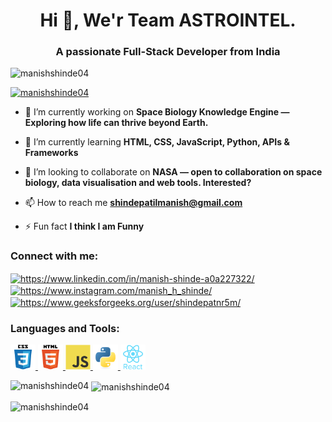 <h1 align="center">Hi 👋, We'r Team ASTROINTEL.</h1>
<h3 align="center">A passionate Full-Stack Developer from India</h3>

<p align="left"> <img src="https://komarev.com/ghpvc/?username=manishshinde04&label=Profile%20views&color=0e75b6&style=flat" alt="manishshinde04" /> </p>

<p align="left"> <a href="https://github.com/ryo-ma/github-profile-trophy"><img src="https://github-profile-trophy.vercel.app/?username=manishshinde04" alt="manishshinde04" /></a> </p>

- 🔭 I’m currently working on **Space Biology Knowledge Engine — Exploring how life can thrive beyond Earth.**

- 🌱 I’m currently learning **HTML, CSS, JavaScript, Python, APIs & Frameworks**

- 👯 I’m looking to collaborate on **NASA — open to collaboration on space biology, data visualisation and web tools. Interested?**

- 📫 How to reach me **shindepatilmanish@gmail.com**

- ⚡ Fun fact **I think I am Funny**

<h3 align="left">Connect with me:</h3>
<p align="left">
<a href="https://linkedin.com/in/https://www.linkedin.com/in/manish-shinde-a0a227322/" target="blank"><img align="center" src="https://raw.githubusercontent.com/rahuldkjain/github-profile-readme-generator/master/src/images/icons/Social/linked-in-alt.svg" alt="https://www.linkedin.com/in/manish-shinde-a0a227322/" height="30" width="40" /></a>
<a href="https://instagram.com/https://www.instagram.com/manish_h_shinde/" target="blank"><img align="center" src="https://raw.githubusercontent.com/rahuldkjain/github-profile-readme-generator/master/src/images/icons/Social/instagram.svg" alt="https://www.instagram.com/manish_h_shinde/" height="30" width="40" /></a>
<a href="https://auth.geeksforgeeks.org/user/https://www.geeksforgeeks.org/user/shindepatnr5m/" target="blank"><img align="center" src="https://raw.githubusercontent.com/rahuldkjain/github-profile-readme-generator/master/src/images/icons/Social/geeks-for-geeks.svg" alt="https://www.geeksforgeeks.org/user/shindepatnr5m/" height="30" width="40" /></a>
</p>

<h3 align="left">Languages and Tools:</h3>
<p align="left"> <a href="https://www.w3schools.com/css/" target="_blank" rel="noreferrer"> <img src="https://raw.githubusercontent.com/devicons/devicon/master/icons/css3/css3-original-wordmark.svg" alt="css3" width="40" height="40"/> </a> <a href="https://www.w3.org/html/" target="_blank" rel="noreferrer"> <img src="https://raw.githubusercontent.com/devicons/devicon/master/icons/html5/html5-original-wordmark.svg" alt="html5" width="40" height="40"/> </a> <a href="https://developer.mozilla.org/en-US/docs/Web/JavaScript" target="_blank" rel="noreferrer"> <img src="https://raw.githubusercontent.com/devicons/devicon/master/icons/javascript/javascript-original.svg" alt="javascript" width="40" height="40"/> </a> <a href="https://www.python.org" target="_blank" rel="noreferrer"> <img src="https://raw.githubusercontent.com/devicons/devicon/master/icons/python/python-original.svg" alt="python" width="40" height="40"/> </a> <a href="https://reactjs.org/" target="_blank" rel="noreferrer"> <img src="https://raw.githubusercontent.com/devicons/devicon/master/icons/react/react-original-wordmark.svg" alt="react" width="40" height="40"/> </a> </p>

<p><img align="left" src="https://github-readme-stats.vercel.app/api/top-langs?username=manishshinde04&show_icons=true&locale=en&layout=compact" alt="manishshinde04" /></p>

<p>&nbsp;<img align="center" src="https://github-readme-stats.vercel.app/api?username=manishshinde04&show_icons=true&locale=en" alt="manishshinde04" /></p>

<p><img align="center" src="https://github-readme-streak-stats.herokuapp.com/?user=manishshinde04&" alt="manishshinde04" /></p>

